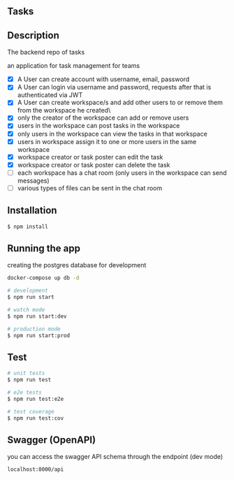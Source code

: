 ## Tasks

## Description

The backend repo of tasks

an application for task management for teams

- [x] A User can create account with username, email, password
- [x] A User can login via username and password, requests after that is authenticated via JWT
- [x] A User can create workspace/s and add other users to or remove them from the workspace he created\
- [x] only the creator of the workspace can add or remove users
- [x] users in the workspace can post tasks in the workspace
- [x] only users in the workspace can view the tasks in that workspace
- [x] users in workspace assign it to one or more users in the same workspace
- [x] workspace creator or task poster can edit the task
- [x] workspace creator or task poster can delete the task
- [ ] each workspace has a chat room (only users in the workspace can send messages)
- [ ] various types of files can be sent in the chat room

## Installation

```bash
$ npm install
```

## Running the app

creating the postgres database for development

```bash
docker-compose up db -d

```

```bash
# development
$ npm run start

# watch mode
$ npm run start:dev

# production mode
$ npm run start:prod
```

## Test

```bash
# unit tests
$ npm run test

# e2e tests
$ npm run test:e2e

# test coverage
$ npm run test:cov
```

## Swagger (OpenAPI)

you can access the swagger API schema through the endpoint (dev mode)

`localhost:8000/api`
